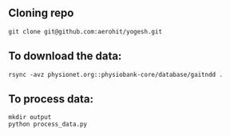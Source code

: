 ## Cloning repo

    git clone git@github.com:aerohit/yogesh.git

## To download the data:

    rsync -avz physionet.org::physiobank-core/database/gaitndd .

## To process data:

    mkdir output
    python process_data.py
